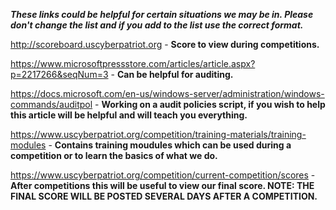 ***These links could be helpful for certain situations we may be in. Please don't change the list and if you add to the list use the correct format.***

http://scoreboard.uscyberpatriot.org - **Score to view during competitions.**

https://www.microsoftpressstore.com/articles/article.aspx?p=2217266&seqNum=3 - **Can be helpful for auditing.**

https://docs.microsoft.com/en-us/windows-server/administration/windows-commands/auditpol - 
**Working on a audit policies script, if you wish to help this article will be helpful and will teach you everything.**

https://www.uscyberpatriot.org/competition/training-materials/training-modules - **Contains training moudules which can be used during a competition or to learn the basics of what we do.**

https://www.uscyberpatriot.org/competition/current-competition/scores - **After competitions this will be useful to view our final score. NOTE: THE FINAL SCORE WILL BE POSTED SEVERAL DAYS AFTER A COMPETITION.**
